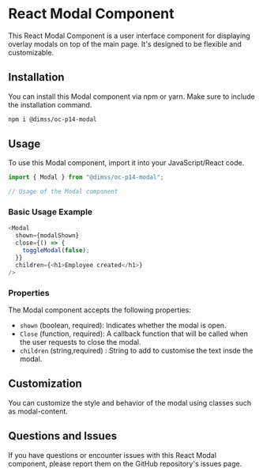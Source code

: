 # React Modal Component

This React Modal Component is a user interface component for displaying overlay modals on top of the main page. It's designed to be flexible and customizable.

## Installation

You can install this Modal component via npm or yarn. Make sure to include the installation command.

```bash
npm i @dimss/oc-p14-modal

```

## Usage

To use this Modal component, import it into your JavaScript/React code.

```javascript
import { Modal } from "@dimss/oc-p14-modal";

// Usage of the Modal component
```

### Basic Usage Example

```javascript
<Modal
  shown={modalShown}
  close={() => {
    toggleModal(false);
  }}
  children={<h1>Employee created</h1>}
/>
```

### Properties

The Modal component accepts the following properties:

- `shown` (boolean, required): Indicates whether the modal is open.
- `Close` (function, required): A callback function that will be called when the user requests to close the modal.
- `children` (string,required) : String to add to customise the text insde the modal.

## Customization

You can customize the style and behavior of the modal using classes such as modal-content.

## Questions and Issues

If you have questions or encounter issues with this React Modal component, please report them on the GitHub repository's issues page.

```

```

